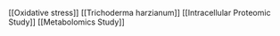 [[Oxidative stress]]
[[Trichoderma harzianum]]
[[Intracellular Proteomic Study]]
[[Metabolomics Study]]
